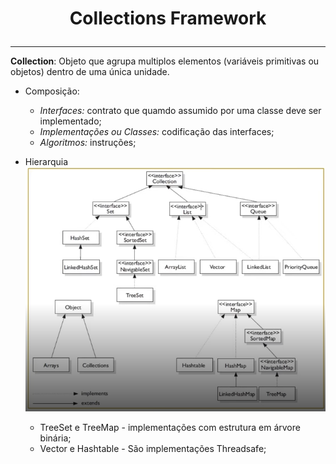 # <p style = "text-align:center">Collections Framework</p>

---

**Collection**: Objeto que agrupa multiplos elementos (variáveis primitivas ou objetos) dentro de uma única unidade. 

* Composição:
  * _Interfaces:_ contrato que quamdo assumido por uma classe deve ser implementado;
  * _Implementações ou Classes:_ codificação das interfaces;
  * _Algoritmos:_ instruções;
  
* Hierarquia<br>
 ![img.png](img.png) <br>
  * TreeSet e TreeMap - implementações com estrutura em árvore binária;
  * Vector e Hashtable - São implementações Threadsafe;
  